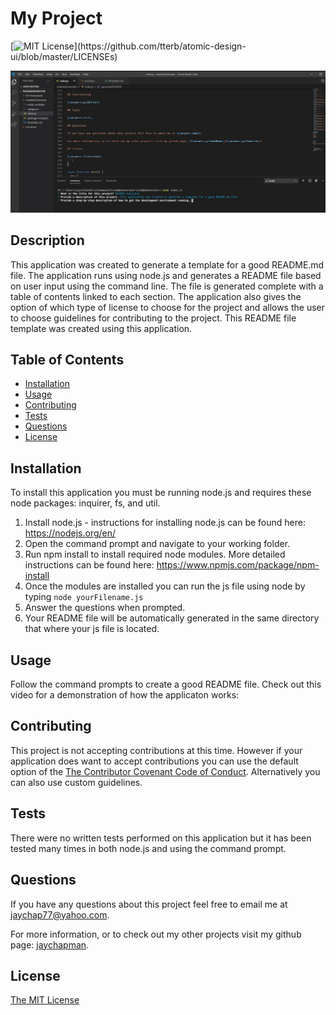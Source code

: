 # My Project
[![MIT License](https://img.shields.io/apm/l/atomic-design-ui.svg?)](https://github.com/tterb/atomic-design-ui/blob/master/LICENSEs)

![screenshot](assets/img/screenshot1.jpg)

## Description 

This application was created to generate a template for a good README.md file. The application runs using node.js and generates a README file based on user input using the command line. The file is generated complete with a table of contents linked to each section. The application also gives the option of which type of license to choose for the project and allows the user to choose guidelines for contributing to the project. This README file template was created using this application.

## Table of Contents

* [Installation](#installation)
* [Usage](#usage)
* [Contributing](#Contributing)
* [Tests](#Tests)
* [Questions](#Questions)
* [License](#license)

## Installation

To install this application you must be running node.js and requires these node packages: inquirer, fs, and util.

1. Install node.js - instructions for installing node.js can be found here: https://nodejs.org/en/
2. Open the command prompt and navigate to your working folder.
3. Run npm install to install required node modules. More detailed instructions can be found here: https://www.npmjs.com/package/npm-install
4. Once the modules are installed you can run the js file using node by typing `node yourFilename.js`
5. Answer the questions when prompted.
6. Your README file will be automatically generated in the same directory that where your js file is located.

## Usage

Follow the command prompts to create a good README file. Check out this video for a demonstration of how the applicaton works:

## Contributing

This project is not accepting contributions at this time. However if your application does want to accept contributions you can use the default option of the [The Contributor Covenant Code of Conduct](https://www.contributor-covenant.org/version/2/0/code_of_conduct/). Alternatively you can also use custom guidelines.

## Tests

There were no written tests performed on this application but it has been tested many times in both node.js and using the command prompt.

## Questions

If you have any questions about this project feel free to email me at jaychap77@yahoo.com. 

For more information, or to check out my other projects visit my github page: [jaychapman](https://github.com/jaychapman).

## License

[The MIT License](https://opensource.org/licenses/MIT)
  
